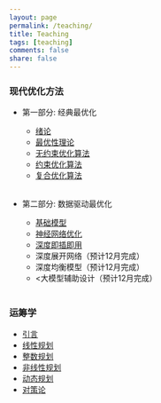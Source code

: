 ```yaml
---
layout: page
permalink: /teaching/
title: Teaching
tags: [teaching]
comments: false
share: false
---
```




### 现代优化方法

- 第一部分: 经典最优化  <br>
  - <a href="../teaching/现代优化方法/绪论.pdf" class="textlink" target="_blank">绪论 </a> <br>
  - <a href="../teaching/现代优化方法/最优化理论.pdf" class="textlink" target="_blank">最优性理论 </a> <br>
  - <a href="../teaching/现代优化方法/无约束优化算法.pdf" class="textlink" target="_blank">无约束优化算法 </a> <br>
  - <a href="../teaching/现代优化方法/约束优化算法.pdf" class="textlink" target="_blank">约束优化算法 </a> <br>
  - <a href="../teaching/现代优化方法/复合优化算法.pdf" class="textlink" target="_blank">复合优化算法 </a> <br><br>

      
- 第二部分: 数据驱动最优化<br>
  - <a href="../teaching/现代优化方法/基础模型.pdf" class="textlink" target="_blank">基础模型 </a> <br>
  - <a href="../teaching/现代优化方法/神经网络优化.pdf" class="textlink" target="_blank">神经网络优化 </a>  <br>
  - <a href="../teaching/现代优化方法/深度即插即用.pdf" class="textlink" target="_blank">深度即插即用 </a> <br>
  - 深度展开网络（预计12月完成） <br>
  - 深度均衡模型（预计12月完成） <br>
  - <大模型辅助设计（预计12月完成）  <br><br>




### 运筹学

- <a href="../teaching/运筹学/引言.pdf" class="textlink" target="_blank">引言 </a> <br>
- <a href="../teaching/运筹学/线性规划.pdf" class="textlink" target="_blank">线性规划  </a> <br>
- <a href="../teaching/运筹学/整数规划.pdf" class="textlink" target="_blank">整数规划 </a> <br>
- <a href="../teaching/运筹学/非线性规划.pdf" class="textlink" target="_blank">非线性规划 </a> <br>
- <a href="../teaching/运筹学/动态规划.pdf" class="textlink" target="_blank">动态规划 </a> <br>
- <a href="../teaching/运筹学/对策论.pdf" class="textlink" target="_blank">对策论 </a> <br><br>
  
